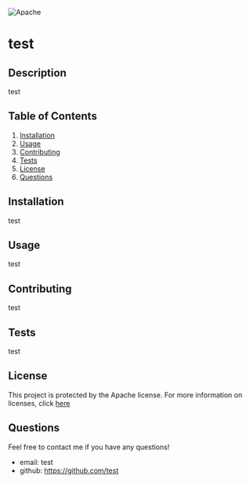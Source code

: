 ![Apache](https://img.shields.io/badge/License-Apache-blue)
  # test

## Description 
test

## Table of Contents
1. [Installation](#Installation)
2. [Usage](#Usage)
3. [Contributing](#Contributing)
4. [Tests](#Tests)
5. [License](#License)
6. [Questions](#Questions)

## Installation
test

## Usage
test

## Contributing 
test

## Tests
test

## License
This project is protected by the Apache license.
For more information on licenses, click [here](https://choosealicense.com/licenses/)

## Questions
Feel free to contact me if you have any questions!
* email: test
* github: https://github.com/test

